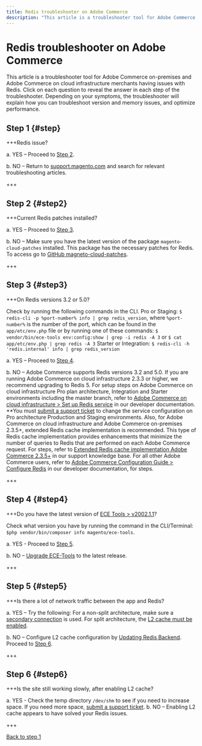 ```yaml
---
title: Redis troubleshooter on Adobe Commerce
description: "This article is a troubleshooter tool for Adobe Commerce on-premises and Adobe Commerce on cloud infrastructure merchants having issues with Redis. Click on each question to reveal the answer in each step of the troubleshooter. Depending on your symptoms and configuration, the troubleshooter will explain how to troubleshoot version and memory issues and optimize performance."
---
```


# Redis troubleshooter on Adobe Commerce

This article is a troubleshooter tool for Adobe Commerce on-premises and Adobe Commerce on cloud infrastructure merchants having issues with Redis. Click on each question to reveal the answer in each step of the troubleshooter. Depending on your symptoms, the troubleshooter will explain how you can troubleshoot version and memory issues, and optimize performance.

## Step 1 {#step}

+++Redis issue?

a. YES – Proceed to [Step 2](#step2)</a>.

b. NO – Return to [support.magento.com](https://support.magento.com/hc/en-us) and search for relevant troubleshooting articles.

+++

## Step 2 {#step2}

+++Current Redis patches installed?

a. YES – Proceed to [Step 3](#step3)</a>.

b. NO – Make sure you have the latest version of the package `magento-cloud-patches` installed. This package has the necessary patches for Redis. To access go to [GitHub magneto-cloud-patches](https://github.com/magento/magento-cloud-patches/).

+++

## Step 3 {#step3}

+++On Redis versions 3.2 or 5.0? 

Check by running the following commands in the CLI. Pro or Staging: `$ redis-cli -p %port-number% info | grep redis_version`, where `%port-number%` is the number of the port, which can be found in the `app/etc/env.php` file or by running one of these commands: `$ vendor/bin/ece-tools env:config:show | grep -i redis -A 3` or `$ cat app/etc/env.php | grep redis -A 3` Starter or Integration: `$ redis-cli -h 'redis.internal' info | grep redis_version`

a. YES – Proceed to [Step 4](#step4).

b. NO – Adobe Commerce supports Redis versions 3.2 and 5.0. If you are running Adobe Commerce on cloud infrastructure 2.3.3 or higher, we recommend upgrading to Redis 5. For setup steps on Adobe Commerce on cloud infrastructure Pro plan architecture, Integration and Starter environments including the master branch, refer to [Adobe Commerce on cloud infrastructure > Set up Redis service](https://devdocs.magento.com/cloud/project/services-redis.html)</a> in our developer documentation. **You must [submit a support ticket](https://support.magento.com/hc/en-us/articles/360019088251) to change the service configuration on Pro architecture Production and Staging environments. Also, for Adobe Commerce on cloud infrastructure and Adobe Commerce on-premises 2.3.5+, extended Redis cache implementation is recommended. This type of Redis cache implementation provides enhancements that minimize the number of queries to Redis that are performed on each Adobe Commerce request. For steps, refer to [Extended Redis cache implementation Adobe Commerce 2.3.5+](https://support.magento.com/hc/en-us/articles/360049292532) in our support knowledge base. For all other Adobe Commerce users, refer to [Adobe Commerce Configuration Guide > Configure Redis](https://devdocs.magento.com/guides/v2.4/config-guide/redis/config-redis.html) in our developer documentation, for steps.

+++

## Step 4 {#step4}

+++Do you have the latest version of [ECE Tools > v2002.1.1](https://github.com/magento/ece-tools/releases)?

Check what version you have by running the command in the CLI/Terminal: `$php vendor/bin/composer info magento/ece-tools`.

a. YES - Proceed to [Step 5](#step5).

b. NO – [Upgrade ECE-Tools](https://devdocs.magento.com/cloud/project/ece-tools-update.html) to the latest release.

+++

## Step 5 {#step5}

+++Is there a lot of network traffic between the app and Redis?

a. YES – Try the following: For a non-split architecture, make sure a [secondary connection](https://support.magento.com/hc/en-us/articles/360037391972) is used. For split architecture, the [L2 cache must be enabled](https://devdocs.magento.com/guides/v2.4/config-guide/cache/two-level-cache.html).

b. NO – Configure L2 cache configuration by [Updating Redis Backend](https://devdocs.magento.com/cloud/env/variables-deploy.html#redis_backend). Proceed to [Step 6](#step6).

+++

## Step 6 {#step6}

+++Is the site still working slowly, after enabling L2 cache?

a. YES - Check the temp directory `/dev/shm` to see if you need to increase space. If you need more space, [submit a support ticket](https://support.magento.com/hc/en-us/articles/360019088251).
b. NO – Enabling L2 cache appears to have solved your Redis issues.

+++

[Back to step 1](#step1)
 

